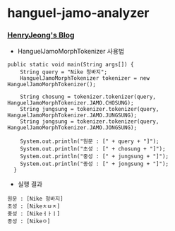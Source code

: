 # hanguel-jamo-analyzer

### [HenryJeong's Blog](http://jjeong.tistory.com)

*  HanguelJamoMorphTokenizer 사용법

```{.java}
public static void main(String args[]) {
    String query = "Nike 청바지";
    HanguelJamoMorphTokenizer tokenizer = new HanguelJamoMorphTokenizer();

    String chosung = tokenizer.tokenizer(query, HanguelJamoMorphTokenizer.JAMO.CHOSUNG);
    String jungsung = tokenizer.tokenizer(query, HanguelJamoMorphTokenizer.JAMO.JUNGSUNG);
    String jongsung = tokenizer.tokenizer(query, HanguelJamoMorphTokenizer.JAMO.JONGSUNG);

    System.out.println("원문 : [" + query + "]");
    System.out.println("초성 : [" + chosung + "]");
    System.out.println("중성 : [" + jungsung + "]");
    System.out.println("종성 : [" + jongsung + "]");
  }
```

* 실행 결과
```
원문 : [Nike 청바지]
초성 : [Nikeㅊㅂㅈ]
중성 : [Nikeㅓㅏㅣ]
종성 : [Nikeㅇ  ]
```